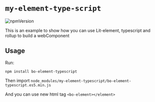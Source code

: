 # `my-element-type-script`

![npmVersion](https://img.shields.io/npm/v/bo-element-typescript?color=blue&style=plastic)

This is an example to show how you can use Lit-element, typescript and rollup to build a webComponent

## Usage

Run:

    npm install bo-element-typescript

Then import `node_modules/my-element-typescript/bo-element-typescript.es5.min.js`

And you can use new html tag `<bo-element></element>`

